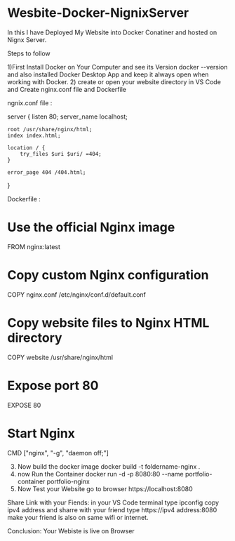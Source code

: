 # Wesbite-Docker-NignixServer
In this I have Deployed My Website into Docker Conatiner and hosted on Nignx Server.



Steps to follow


1)First Install Docker on Your Computer and see its Version docker --version and also installed Docker Desktop App and keep it always open when working with Docker.
2) create or open your website directory in VS Code and Create nginx.conf file and Dockerfile

   ngnix.conf file : 
   
   server {
    listen 80;
    server_name localhost;

    root /usr/share/nginx/html;
    index index.html;

    location / {
        try_files $uri $uri/ =404;
    }

    error_page 404 /404.html;
}


  Dockerfile :
  

# Use the official Nginx image
FROM nginx:latest

# Copy custom Nginx configuration
COPY nginx.conf /etc/nginx/conf.d/default.conf

# Copy website files to Nginx HTML directory
COPY website /usr/share/nginx/html

# Expose port 80
EXPOSE 80

# Start Nginx
CMD ["nginx", "-g", "daemon off;"]





3) Now build the docker image    docker build -t foldername-nginx .
4) now Run the Container docker run -d -p 8080:80 --name portfolio-container portfolio-nginx
5) Now Test your Website go to browser https://localhost:8080


Share Link with your Fiends:
in your VS Code terminal type ipconfig copy ipv4 address and sharre with your friend type https://ipv4 address:8080 make your friend is also on same wifi or internet.


Conclusion:  Your Webiste is live on Browser 
